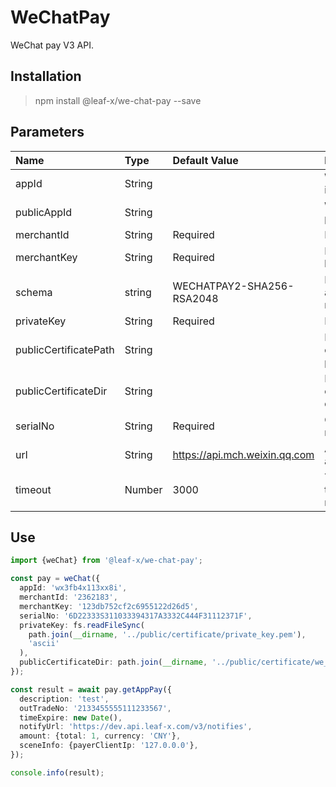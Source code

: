 # WeChatPay

WeChat pay V3 API.

## Installation

> npm install @leaf-x/we-chat-pay --save

## Parameters

| Name                  | Type   | Default Value                 | Description                       |
| :-------------------- | :----- | :---------------------------- | :-------------------------------- |
| appId                 | String |                               | WeChat app id.                    |
| publicAppId           | String |                               | WeChat public id.                 |
| merchantId            | String | Required                      | Merchant id.                      |
| merchantKey           | String | Required                      | Merchant key.                     |
| schema                | string | WECHATPAY2-SHA256-RSA2048     | Encryption algorithm mode.        |
| privateKey            | String | Required                      | Private key.                      |
| publicCertificatePath | String |                               | Public key certificate path.      |
| publicCertificateDir  | String |                               | Public key certificate directory. |
| serialNo              | String | Required                      | Certificate number.               |
| url                   | String | https://api.mch.weixin.qq.com | Api url address.                  |
| timeout               | Number | 3000                          | Timeout time, in milliseconds.    |

## Use

```typescript
import {weChat} from '@leaf-x/we-chat-pay';

const pay = weChat({
  appId: 'wx3fb4x113xx8i',
  merchantId: '2362183',
  merchantKey: '123db752cf2c6955122d26d5',
  serialNo: '6D22333S311033394317A3332C444F31112371F',
  privateKey: fs.readFileSync(
    path.join(__dirname, '../public/certificate/private_key.pem'),
    'ascii'
  ),
  publicCertificateDir: path.join(__dirname, '../public/certificate/we_chat'),
});

const result = await pay.getAppPay({
  description: 'test',
  outTradeNo: '2133455555111233567',
  timeExpire: new Date(),
  notifyUrl: 'https://dev.api.leaf-x.com/v3/notifies',
  amount: {total: 1, currency: 'CNY'},
  sceneInfo: {payerClientIp: '127.0.0.0'},
});

console.info(result);
```
